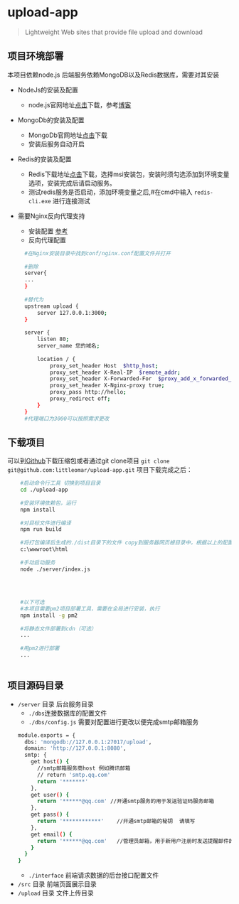 # upload-app

> Lightweight Web sites that provide file upload and download

## 项目环境部署
本项目依赖node.js
后端服务依赖MongoDB以及Redis数据库，需要对其安装

- NodeJs的安装及配置
   - node.js官网地址[点击](https://nodejs.org/zh-cn/)下载，参考[博客](https://www.cnblogs.com/liuqiyun/p/8133904.html)
- MongoDb的安装及配置
   - MongoDb官网地址[点击](https://www.mongodb.com/download-center/community)下载
   - 安装后服务自动开启
- Redis的安装及配置
   - Redis下载地址[点击](https://github.com/MicrosoftArchive/redis/releases)下载，选择msi安装包，安装时须勾选添加到环境变量选项，安装完成后请启动服务。
   - 测试redis服务是否启动，添加环境变量之后,#在cmd中输入 `redis-cli.exe` 进行连接测试
   
- 需要Nginx反向代理支持
   - 安装配置 [参考](https://blog.csdn.net/h610443955/article/details/81096506)
   - 反向代理配置 
   ```bash
     #在Nginx安装目录中找到conf/nginx.conf配置文件并打开 
     
     #删除
     server{
     ...
     }
     
     #替代为
     upstream upload {
         server 127.0.0.1:3000;
     }
     
     server {
         listen 80;
         server_name 您的域名;
     
         location / {
             proxy_set_header Host  $http_host;
             proxy_set_header X-Real-IP  $remote_addr;  
             proxy_set_header X-Forwarded-For  $proxy_add_x_forwarded_for;
             proxy_set_header X-Nginx-proxy true;
             proxy_pass http://hello;
             proxy_redirect off;
         }
     }
     #代理端口为3000可以按照需求更改
     ```

## 下载项目
可以到[Github](https://github.com/littleomar/upload-app)下载压缩包或者通过git clone项目 
`git clone git@github.com:littleomar/upload-app.git`
项目下载完成之后：
   ```bash
       #启动命令行工具 切换到项目目录
       cd ./upload-app
       
       #安装环境依赖包，运行
       npm install
       
       #对目标文件进行编译
       npm run build
       
       #将打包编译后生成的./dist目录下的文件 copy到服务器网页根目录中，根据以上的配置为
       c:\wwwroot\html
       
       #手动启动服务
       node ./server/index.js
       
       
       
       
       #以下可选
       #本项目需要pm2项目部署工具，需要在全局进行安装，执行
       npm install -g pm2
       
       #将静态文件部署到cdn（可选）
       ...
       
       #用pm2进行部署
       ...
       
   ```
## 项目源码目录

- `/server` 目录  后台服务目录
   - `./dbs`连接数据库的配置文件
   - `./dbs/config.js` 需要对配置进行更改以便完成smtp邮箱服务
   ```bash
   module.exports = {
     dbs: 'mongodb://127.0.0.1:27017/upload',
     domain: 'http://127.0.0.1:8080',
     smtp: {
       get host() {
         //smtp邮箱服务商host 例如腾讯邮箱
         // return 'smtp.qq.com'   
         return '*******'
       },
       get user() {
         return '******@qq.com' //开通smtp服务的用于发送验证码服务邮箱
       },
       get pass() {
         return '************'    //开通smtp邮箱的秘钥  请填写
       },
       get email() {
         return '******@qq.com'   //管理员邮箱，用于新用户注册时发送提醒邮件的接受地址
       }
     }
   }
   
   ```
   - `./interface` 前端请求数据的后台接口配置文件
- `/src` 目录 前端页面展示目录
- `/upload` 目录 文件上传目录
